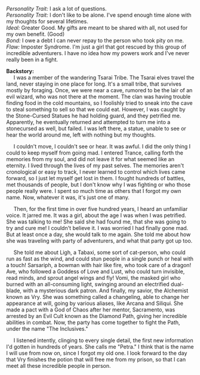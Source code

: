 *Personality Trait:* I ask a lot of questions. \
*Personality Trait:* I don't like to be alone. I've spend enough time alone with my thoughts for several lifetimes. \
*Ideal:* Greater Good. My gifts are meant to be shared with all, not used for my own benefit. (Good) \
*Bond:* I owe a debt I can never repay to the person who took pity on me. \
*Flaw:* Imposter Syndrome. I'm just a girl that got rescued by this group of incredible adventurers. I have no idea how my powers work and I've never really been in a fight. 

**Backstory:** \
&nbsp;&nbsp;&nbsp;&nbsp; I was a member of the wandering Tsarai Tribe. The Tsarai elves travel the land, never staying in one place for long. It's a small tribe, that survives mostly by foraging. Once, we were near a cave, rumored to be the lair of an evil wizard, who was not there at the moment. The clan was having trouble finding food in the cold mountains, so I foolishly tried to sneak into the cave to steal something to sell so that we could eat. However, I was caught by the Stone-Cursed Statues he had holding guard, and they petrified me. Apparently, he eventually returned and attempted to turn me into a stonecursed as well, but failed. I was left there, a statue, unable to see or hear the world around me, left with nothing but my thoughts. 

&nbsp;&nbsp;&nbsp;&nbsp; I couldn't move, I couldn't see or hear. It was awful. I did the only thing I could to keep myself from going mad. I entered Trance, calling forth the memories from my soul, and did not leave it for what seemed like an eternity. I lived through the lives of my past selves. The memories aren't cronological or easy to track, I never learned to control which lives came forward, so I just let myself get lost in them. I fought hundreds of battles, met thousands of people, but I don't know why I was fighting or who those people really were. I spent so much time as others that I forgot my own name. Now, whatever it was, it's just one of many.

&nbsp;&nbsp;&nbsp;&nbsp; Then, for the first time in over five hundred years, I heard an unfamiliar voice. It jarred me. It was a girl, about the age I was when I was petrified. She was talking to me! She said she had found me, that she was going to try and cure me! I couldn't believe it. I was worried I had finally gone mad. But at least once a day, she would talk to me again. She told me about how she was traveling with party of adventurers, and what that party got up too. 

&nbsp;&nbsp;&nbsp;&nbsp; She told me about Ligh, a Tabaxi, some sort of cat-person, who could run as fast as the wind, and could stun people in a single punch or heal with a touch! Sarsariph, a bowman with hair like fire, who took care of a dragon! Ave, who followed a Goddess of Love and Lust, who could turn invisible, read minds, and sprout angel wings and fly! Vomi, the masked girl who burned with an all-consuming light, swinging around an electrified dual-blade, with a mysterious dark patron. And finally, my savior, the Alchemist known as Vry. She was something called a changeling, able to change her appearance at will, going by various aliases, like Arcana and Siliqui. She made a pact with a God of Chaos after her mentor, Sacramento, was arrested by an Evil Cult known as the Diamond Path, giving her incredible abilities in combat. Now, the party has come together to fight the Path, under the name "The Inclusives." 

&nbsp;&nbsp;&nbsp;&nbsp; I listened intently, clinging to every single detail, the first new information I'd gotten in hundreds of years. She calls me "Petra." I think that is the name I will use from now on, since I forgot my old one. I look forward to the day that Vry finishes the potion that will free me from my prison, so that I can meet all these incredible people in person. 
